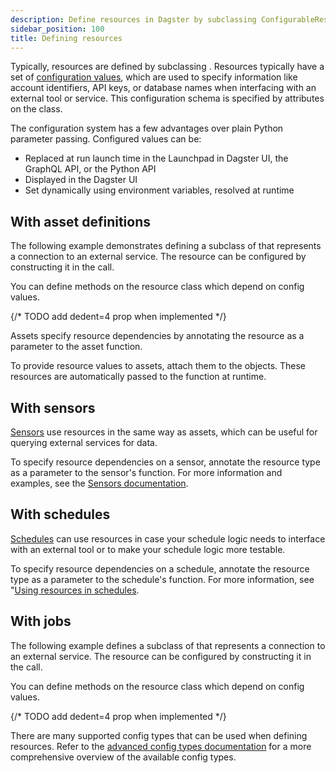 ```yaml
---
description: Define resources in Dagster by subclassing ConfigurableResource.
sidebar_position: 100
title: Defining resources
---
```

Typically, resources are defined by subclassing <PyObject section="resources" module="dagster" object="ConfigurableResource"/>. Resources typically have a set of [configuration values](/guides/operate/configuration/run-configuration), which are used to specify information like account identifiers, API keys, or database names when interfacing with an external tool or service. This configuration schema is specified by attributes on the class.

The configuration system has a few advantages over plain Python parameter passing. Configured values can be:

- Replaced at run launch time in the Launchpad in Dagster UI, the GraphQL API, or the Python API
- Displayed in the Dagster UI
- Set dynamically using environment variables, resolved at runtime

## With asset definitions

The following example demonstrates defining a subclass of <PyObject section="resources" module="dagster" object="ConfigurableResource"/> that represents a connection to an external service. The resource can be configured by constructing it in the <PyObject section="definitions" module="dagster" object="Definitions" /> call.

You can define methods on the resource class which depend on config values.

{/* TODO add dedent=4 prop when implemented */}
<CodeExample path="docs_snippets/docs_snippets/concepts/resources/pythonic_resources.py" startAfter="start_new_resources_configurable_defs" endBefore="end_new_resources_configurable_defs" />

Assets specify resource dependencies by annotating the resource as a parameter to the asset function.

To provide resource values to assets, attach them to the <PyObject section="definitions" module="dagster" object="Definitions" /> objects. These resources are automatically passed to the function at runtime.

## With sensors

[Sensors](/guides/automate/sensors/) use resources in the same way as assets, which can be useful for querying external services for data.

To specify resource dependencies on a sensor, annotate the resource type as a parameter to the sensor's function. For more information and examples, see the [Sensors documentation](/guides/automate/sensors/using-resources-in-sensors).

## With schedules

[Schedules](/guides/automate/schedules) can use resources in case your schedule logic needs to interface with an external tool or to make your schedule logic more testable.

To specify resource dependencies on a schedule, annotate the resource type as a parameter to the schedule's function. For more information, see "[Using resources in schedules](/guides/automate/schedules/using-resources-in-schedules).

## With jobs

The following example defines a subclass of <PyObject section="resources" module="dagster" object="ConfigurableResource"/> that represents a connection to an external service. The resource can be configured by constructing it in the <PyObject section="definitions" module="dagster" object="Definitions" /> call.

You can define methods on the resource class which depend on config values.

{/* TODO add dedent=4 prop when implemented */}
<CodeExample path="docs_snippets/docs_snippets/concepts/resources/pythonic_resources.py" startAfter="start_new_resources_configurable_defs_ops" endBefore="end_new_resources_configurable_defs_ops" />

There are many supported config types that can be used when defining resources. Refer to the [advanced config types documentation](/guides/operate/configuration/advanced-config-types) for a more comprehensive overview of the available config types.
